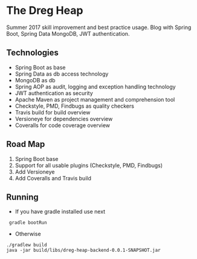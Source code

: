 # The Dreg Heap
Summer 2017 skill improvement and best practice usage. Blog with Spring Boot, Spring Data MongoDB, JWT authentication.

## Technologies
* Spring Boot as base
* Spring Data as db access technology
* MongoDB as db
* Spring AOP as audit, logging and exception handling technology
* JWT authentication as security 
* Apache Maven as project management and comprehension tool
* Checkstyle, PMD, Findbugs as quality checkers
* Travis build for build overview
* Versioneye for dependencies overview
* Coveralls for code coverage overview

## Road Map
1) Spring Boot base
2) Support for all usable plugins (Checkstyle, PMD, Findbugs)
3) Add Versioneye
4) Add Coveralls and Travis build

## Running

 * If you have gradle installed use next
 
```
 gradle bootRun
```

* Otherwise

```
./gradlew build
java -jar build/libs/dreg-heap-backend-0.0.1-SNAPSHOT.jar

```

